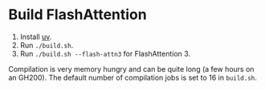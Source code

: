 # Build FlashAttention

1. Install [uv](https://docs.astral.sh/uv/).
2. Run `./build.sh`.
3. Run `./build.sh --flash-attn3` for FlashAttention 3.

Compilation is very memory hungry and can be quite long (a few hours on an GH200).
The default number of compilation jobs is set to 16 in `build.sh`.
